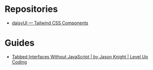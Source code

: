 # Repositories

- [daisyUI — Tailwind CSS Components](https://daisyui.com/)

# Guides

- [Tabbed Interfaces Without JavaScript | by Jason Knight | Level Up Coding](https://levelup.gitconnected.com/tabbed-interfaces-without-javascript-661bab1eaec8)
